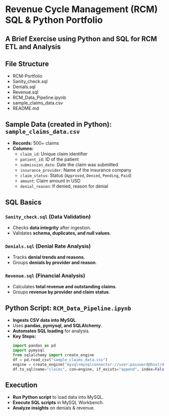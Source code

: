 # Revenue Cycle Management (RCM) SQL & Python Portfolio

## A Brief Exercise using Python and SQL for RCM ETL and Analysis

## File Structure

* RCM-Portfolio
* Sanity_check.sql         
* Denials.sql              
* Revenue.sql              
* RCM_Data_Pipeline.ipynb  
* sample_claims_data.csv   
* README.md                


## Sample Data (created in Python): `sample_claims_data.csv`
- **Records:** 500+ claims
- **Columns:**
  - `claim_id`: Unique claim identifier
  - `patient_id`: ID of the patient
  - `submission_date`: Date the claim was submitted
  - `insurance_provider`: Name of the insurance company
  - `claim_status`: Status (`Approved`, `Denied`, `Pending`, `Paid`)
  - `amount`: Claim amount in USD
  - `denial_reason`: If denied, reason for denial

## SQL Basics
### `Sanity_check.sql` (Data Validation)
- Checks **data integrity** after ingestion.
- Validates **schema, duplicates, and null values**.


### `Denials.sql` (Denial Rate Analysis)
- Tracks **denial trends and reasons**.
- Groups **denials by provider and reason**.


### `Revenue.sql` (Financial Analysis)
- Calculates **total revenue and outstanding claims**.
- Groups **revenue by provider and claim status**.

## Python Script: `RCM_Data_Pipeline.ipynb`
- **Ingests CSV data into MySQL**.
- Uses **pandas, pymysql, and SQLAlchemy**.
- **Automates SQL loading** for analysis.
- **Key Steps:**
  ```python
  import pandas as pd
  import pymysql
  from sqlalchemy import create_engine
  df = pd.read_csv("sample_claims_data.csv")
  engine = create_engine("mysql+mysqlconnector://user:password@host/database")
  df.to_sql(name="claims", con=engine, if_exists="append", index=False)
  ```

## Execution
* **Run Python script** to load data into MySQL.  
* **Execute SQL scripts** in MySQL Workbench.  
* **Analyze insights** on denials & revenue.  
